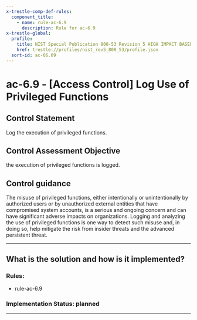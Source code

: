 ```yaml
---
x-trestle-comp-def-rules:
  component_title:
    - name: rule-ac-6.9
      description: Rule for ac-6.9
x-trestle-global:
  profile:
    title: NIST Special Publication 800-53 Revision 5 HIGH IMPACT BASELINE
    href: trestle://profiles/nist_rev5_800_53/profile.json
  sort-id: ac-06.09
---
```


# ac-6.9 - \[Access Control\] Log Use of Privileged Functions

## Control Statement

Log the execution of privileged functions.

## Control Assessment Objective

the execution of privileged functions is logged.

## Control guidance

The misuse of privileged functions, either intentionally or unintentionally by authorized users or by unauthorized external entities that have compromised system accounts, is a serious and ongoing concern and can have significant adverse impacts on organizations. Logging and analyzing the use of privileged functions is one way to detect such misuse and, in doing so, help mitigate the risk from insider threats and the advanced persistent threat.

______________________________________________________________________

## What is the solution and how is it implemented?

<!-- For implementation status enter one of: implemented, partial, planned, alternative, not-applicable -->

<!-- Note that the list of rules under ### Rules: is read-only and changes will not be captured after assembly to JSON -->

<!-- Add control implementation description here for control: ac-6.9 -->

### Rules:

  - rule-ac-6.9

### Implementation Status: planned

______________________________________________________________________
